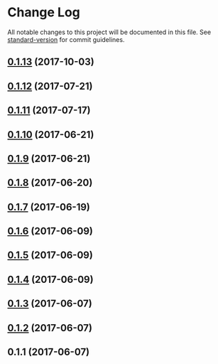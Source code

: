 # Change Log

All notable changes to this project will be documented in this file. See [standard-version](https://github.com/conventional-changelog/standard-version) for commit guidelines.

<a name="0.1.13"></a>
## [0.1.13](https://github.com/produtoreativo/react-leaflet-googlemutant/compare/v0.1.12...v0.1.13) (2017-10-03)



<a name="0.1.12"></a>
## [0.1.12](https://github.com/produtoreativo/react-leaflet-googlemutant/compare/v0.1.11...v0.1.12) (2017-07-21)



<a name="0.1.11"></a>
## [0.1.11](https://github.com/produtoreativo/react-leaflet-googlemutant/compare/v0.1.10...v0.1.11) (2017-07-17)



<a name="0.1.10"></a>
## [0.1.10](https://github.com/produtoreativo/react-leaflet-googlemutant/compare/v0.1.9...v0.1.10) (2017-06-21)



<a name="0.1.9"></a>
## [0.1.9](https://github.com/produtoreativo/react-leaflet-googlemutant/compare/v0.1.8...v0.1.9) (2017-06-21)



<a name="0.1.8"></a>
## [0.1.8](https://github.com/produtoreativo/react-leaflet-googlemutant/compare/v0.1.7...v0.1.8) (2017-06-20)



<a name="0.1.7"></a>
## [0.1.7](https://github.com/produtoreativo/react-leaflet-googlemutant/compare/v0.1.6...v0.1.7) (2017-06-19)



<a name="0.1.6"></a>
## [0.1.6](https://github.com/produtoreativo/react-leaflet-googlemutant/compare/v0.1.5...v0.1.6) (2017-06-09)



<a name="0.1.5"></a>
## [0.1.5](https://github.com/produtoreativo/react-leaflet-googlemutant/compare/v0.1.4...v0.1.5) (2017-06-09)



<a name="0.1.4"></a>
## [0.1.4](https://github.com/produtoreativo/react-leaflet-googlemutant/compare/v0.1.3...v0.1.4) (2017-06-09)



<a name="0.1.3"></a>
## [0.1.3](https://github.com/produtoreativo/react-leaflet-googlemutant/compare/v0.1.2...v0.1.3) (2017-06-07)



<a name="0.1.2"></a>
## [0.1.2](https://github.com/produtoreativo/react-leaflet-googlemutant/compare/v0.1.1...v0.1.2) (2017-06-07)



<a name="0.1.1"></a>
## 0.1.1 (2017-06-07)
